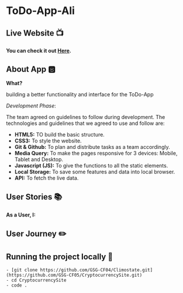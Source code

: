 # ToDo-App-Ali
## **Live Website** :tv: <span id="live"></span>

#### You can check it out [**Here**](https://mama-bootcamp.github.io/ToDo-App-Ali/).


## **About App** :b: <span id="about"></span>

**What?**

 building a better functionality and interface for the ToDo-App



_Development Phase_:

The team agreed on guidelines to follow during development. The technologies and guidelines that we agreed to use and follow are:

- **HTML5:** TO build the basic structure.
- **CSS3:** To style the website.
- **Git & Github:** To plan and distribute tasks as a team accordingly.
- **Media Query:** To make the pages responsive for 3 devices: Mobile, Tablet and Desktop.
- **Javascript (JS):** To give the functions to all the static elements.
- **Local Storage:** To save some features and data into local browser.
- **API:** To fetch the live data.

## **User Stories** :books: <span id="stories"></span>

#### As a User, I:


## **User Journey** :pencil2: <span id="journey"></span>




## Running the project locally :hotel: <span id="usage"></span>

```
- [git clone https://github.com/GSG-CF04/Climostate.git](https://github.com/GSG-CF05/CryptocurrencySite.git)
- cd CryptocurrencySite
- code .
```
